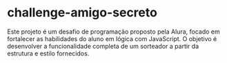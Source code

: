 # challenge-amigo-secreto
Este projeto é um desafio de programação proposto pela Alura, focado em fortalecer as habilidades do aluno em lógica com JavaScript. O objetivo é desenvolver a funcionalidade completa de um sorteador a partir da estrutura e estilo fornecidos.
